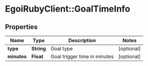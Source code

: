 # EgoiRubyClient::GoalTimeInfo

## Properties
Name | Type | Description | Notes
------------ | ------------- | ------------- | -------------
**type** | **String** | Goal type | [optional] 
**minutes** | **Float** | Goal trigger time in minutes | [optional] 


